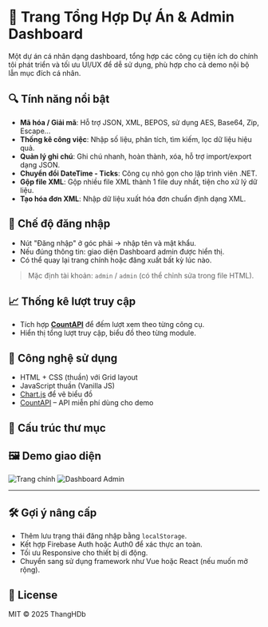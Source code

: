 # 🧰 Trang Tổng Hợp Dự Án & Admin Dashboard

Một dự án cá nhân dạng dashboard, tổng hợp các công cụ tiện ích do chính tôi phát triển và tối ưu UI/UX để dễ sử dụng, phù hợp cho cả demo nội bộ lẫn mục đích cá nhân.

## 🔍 Tính năng nổi bật

- **Mã hóa / Giải mã**: Hỗ trợ JSON, XML, BEPOS, sử dụng AES, Base64, Zip, Escape...
- **Thống kê công việc**: Nhập số liệu, phân tích, tìm kiếm, lọc dữ liệu hiệu quả.
- **Quản lý ghi chú**: Ghi chú nhanh, hoàn thành, xóa, hỗ trợ import/export dạng JSON.
- **Chuyển đổi DateTime - Ticks**: Công cụ nhỏ gọn cho lập trình viên .NET.
- **Gộp file XML**: Gộp nhiều file XML thành 1 file duy nhất, tiện cho xử lý dữ liệu.
- **Tạo hóa đơn XML**: Nhập dữ liệu xuất hóa đơn chuẩn định dạng XML.

## 🔐 Chế độ đăng nhập

- Nút "Đăng nhập" ở góc phải → nhập tên và mật khẩu.
- Nếu đúng thông tin: giao diện Dashboard admin được hiển thị.
- Có thể quay lại trang chính hoặc đăng xuất bất kỳ lúc nào.

> Mặc định tài khoản: `admin` / `admin` (có thể chỉnh sửa trong file HTML).

## 📈 Thống kê lượt truy cập

- Tích hợp **[CountAPI](https://countapi.xyz)** để đếm lượt xem theo từng công cụ.
- Hiển thị tổng lượt truy cập, biểu đồ theo từng module.

## 🧪 Công nghệ sử dụng

- HTML + CSS (thuần) với Grid layout
- JavaScript thuần (Vanilla JS)
- [Chart.js](https://www.chartjs.org/) để vẽ biểu đồ
- [CountAPI](https://countapi.xyz) – API miễn phí dùng cho demo

## 📂 Cấu trúc thư mục


## 🖼 Demo giao diện

![Trang chính](images/demo-home.png)
![Dashboard Admin](images/demo-dashboard.png)

---

## 🛠 Gợi ý nâng cấp

- Thêm lưu trạng thái đăng nhập bằng `localStorage`.
- Kết hợp Firebase Auth hoặc Auth0 để xác thực an toàn.
- Tối ưu Responsive cho thiết bị di động.
- Chuyển sang sử dụng framework như Vue hoặc React (nếu muốn mở rộng).

## 📄 License

MIT © 2025 ThangHDb
